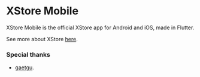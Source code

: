 # XStore Mobile
XStore Mobile is the official XStore app for Android and iOS, made in Flutter.

See more about XStore [here](https://github.com/X-Store-App/).


### Special thanks

- [gaetgu](https://github.com/gaetgu).

